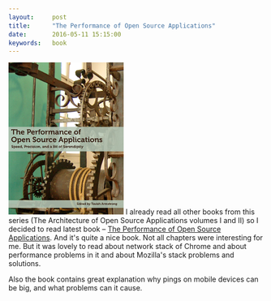 ```yaml
---
layout:     post
title:      "The Performance of Open Source Applications"
date:       2016-05-11 15:15:00
keywords:   book
---
```


![book cover](/assets/posa-cover.png) I already read all other 
books from this series (The Architecture of Open Source Applications volumes I and II)
so I decided to read latest book &ndash; [The Performance of Open Source Applications](http://aosabook.org/en/index.html).
And it's quite a nice book. Not all chapters were interesting for me. But
it was lovely to read about network stack of Chrome and about performance
problems in it and about Mozilla's stack problems and solutions.

Also the book contains great explanation why pings on mobile devices can be big,
and what problems can it cause.
